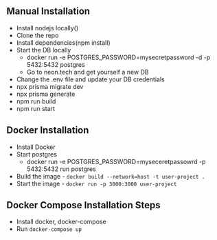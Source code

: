 ## Manual Installation

- Install nodejs locally()
- Clone the repo
- Install dependencies(npm install)
- Start the DB locally
  - docker run -e POSTGRES_PASSWORD=mysecretpassword -d -p 5432:5432 postgres
  - Go to neon.tech and get yourself a new DB
- Change the .env file and update your DB credentials
- npx prisma migrate dev
- npx prisma generate
- npm run build
- npm run start

## Docker Installation

- Install Docker
- Start postgres
  - docker run -e POSTGRES_PASSWORD=myseceretpassowrd -p 5432:5432 run postgres
- Build the image - `docker build --network=host -t user-project . `
- Start the image - `docker run -p 3000:3000 user-project`

## Docker Compose Installation Steps

- Install docker, docker-compose
- Run `docker-compose up`
